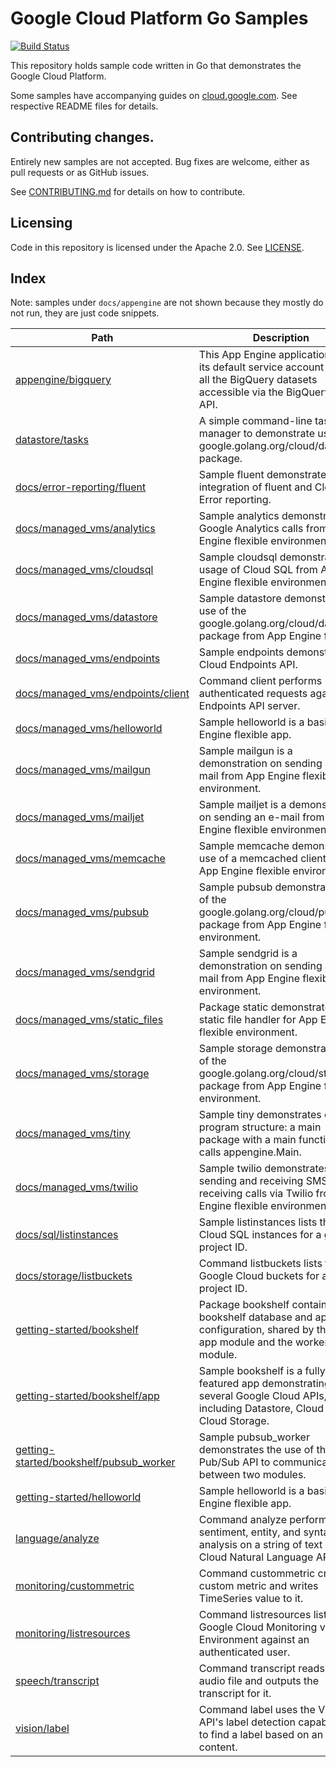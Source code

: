 # Google Cloud Platform Go Samples

[![Build Status](https://travis-ci.org/GoogleCloudPlatform/golang-samples.svg?branch=master)](https://travis-ci.org/GoogleCloudPlatform/golang-samples)

This repository holds sample code written in Go that demonstrates the Google
Cloud Platform.

Some samples have accompanying guides on
[cloud.google.com](https://cloud.google.com). See respective README files for
details.

## Contributing changes.

Entirely new samples are not accepted. Bug fixes are welcome, either as pull
requests or as GitHub issues.

See [CONTRIBUTING.md](CONTRIBUTING.md) for details on how to contribute.

## Licensing

Code in this repository is licensed under the Apache 2.0. See [LICENSE](LICENSE).

<!---
go list -f '|[{{.Dir}}]({{.Dir}})|{{.Doc}}|' ./... | egrep -v '/(internal|docs/appengine)/' | sed -e "s^$PWD/^^g" >> README.md
--->
## Index

Note: samples under `docs/appengine` are not shown because they mostly do not run, they are just code snippets.

|Path|Description|
|---|---|
|[appengine/bigquery](appengine/bigquery)|This App Engine application uses its default service account to list all the BigQuery datasets accessible via the BigQuery REST API.|
|[datastore/tasks](datastore/tasks)|A simple command-line task list manager to demonstrate using the google.golang.org/cloud/datastore package.|
|[docs/error-reporting/fluent](docs/error-reporting/fluent)|Sample fluent demonstrates integration of fluent and Cloud Error reporting.|
|[docs/managed_vms/analytics](docs/managed_vms/analytics)|Sample analytics demonstrates Google Analytics calls from App Engine flexible environment.|
|[docs/managed_vms/cloudsql](docs/managed_vms/cloudsql)|Sample cloudsql demonstrates usage of Cloud SQL from App Engine flexible environment.|
|[docs/managed_vms/datastore](docs/managed_vms/datastore)|Sample datastore demonstrates use of the google.golang.org/cloud/datastore package from App Engine flexible.|
|[docs/managed_vms/endpoints](docs/managed_vms/endpoints)|Sample endpoints demonstrates a Cloud Endpoints API.|
|[docs/managed_vms/endpoints/client](docs/managed_vms/endpoints/client)|Command client performs authenticated requests against an Endpoints API server.|
|[docs/managed_vms/helloworld](docs/managed_vms/helloworld)|Sample helloworld is a basic App Engine flexible app.|
|[docs/managed_vms/mailgun](docs/managed_vms/mailgun)|Sample mailgun is a demonstration on sending an e-mail from App Engine flexible environment.|
|[docs/managed_vms/mailjet](docs/managed_vms/mailjet)|Sample mailjet is a demonstration on sending an e-mail from App Engine flexible environment.|
|[docs/managed_vms/memcache](docs/managed_vms/memcache)|Sample memcache demonstrates use of a memcached client from App Engine flexible environment.|
|[docs/managed_vms/pubsub](docs/managed_vms/pubsub)|Sample pubsub demonstrates use of the google.golang.org/cloud/pubsub package from App Engine flexible environment.|
|[docs/managed_vms/sendgrid](docs/managed_vms/sendgrid)|Sample sendgrid is a demonstration on sending an e-mail from App Engine flexible environment.|
|[docs/managed_vms/static_files](docs/managed_vms/static_files)|Package static demonstrates a static file handler for App Engine flexible environment.|
|[docs/managed_vms/storage](docs/managed_vms/storage)|Sample storage demonstrates use of the google.golang.org/cloud/storage package from App Engine flexible environment.|
|[docs/managed_vms/tiny](docs/managed_vms/tiny)|Sample tiny demonstrates overall program structure: a main package with a main function that calls appengine.Main.|
|[docs/managed_vms/twilio](docs/managed_vms/twilio)|Sample twilio demonstrates sending and receiving SMS, receiving calls via Twilio from App Engine flexible environment.|
|[docs/sql/listinstances](docs/sql/listinstances)|Sample listinstances lists the Cloud SQL instances for a given project ID.|
|[docs/storage/listbuckets](docs/storage/listbuckets)|Command listbuckets lists the Google Cloud buckets for a given project ID.|
|[getting-started/bookshelf](getting-started/bookshelf)|Package bookshelf contains the bookshelf database and app configuration, shared by the main app module and the worker module.|
|[getting-started/bookshelf/app](getting-started/bookshelf/app)|Sample bookshelf is a fully-featured app demonstrating several Google Cloud APIs, including Datastore, Cloud SQL, Cloud Storage.|
|[getting-started/bookshelf/pubsub_worker](getting-started/bookshelf/pubsub_worker)|Sample pubsub_worker demonstrates the use of the Cloud Pub/Sub API to communicate between two modules.|
|[getting-started/helloworld](getting-started/helloworld)|Sample helloworld is a basic App Engine flexible app.|
|[language/analyze](language/analyze)|Command analyze performs sentiment, entity, and syntax analysis on a string of text via the Cloud Natural Language API.|
|[monitoring/custommetric](monitoring/custommetric)|Command custommetric creates a custom metric and writes TimeSeries value to it.|
|[monitoring/listresources](monitoring/listresources)|Command listresources lists the Google Cloud Monitoring v3 Environment against an authenticated user.|
|[speech/transcript](speech/transcript)|Command transcript reads an audio file and outputs the transcript for it.|
|[vision/label](vision/label)|Command label uses the Vision API's label detection capabilities to find a label based on an image's content.|
